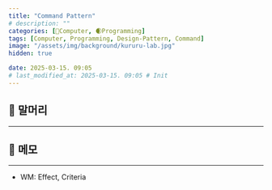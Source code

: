 ```yaml
---
title: "Command Pattern"
# description: ""
categories: [💫Computer, 🌒Programming]
tags: [Computer, Programming, Design-Pattern, Command]
image: "/assets/img/background/kururu-lab.jpg"
hidden: true

date: 2025-03-15. 09:05
# last_modified_at: 2025-03-15. 09:05 # Init
---
```


## 💫 말머리

---

## 💫 메모

---

- WM: Effect, Criteria
